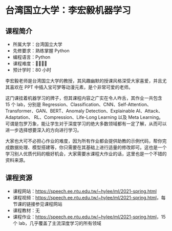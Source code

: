# 台湾国立大学：李宏毅机器学习

## 课程简介

- 所属大学：台湾国立大学
- 先修要求：熟练掌握 Python
- 编程语言：Python
- 课程难度：🌟🌟🌟🌟
- 预计学时：80 小时

李宏毅老师是台湾国立大学的教授，其风趣幽默的授课风格深受大家喜爱，并且尤其喜欢在 PPT 中插入宝可梦等动漫元素，是个非常可爱的老师。

这门课挂着机器学习的牌子，但其课程内容之广实在令人咋舌，其作业一共包含 15 个 lab，分别是 Regression、Classification、CNN、Self-Attention、Transformer、GAN、BERT、Anomaly Detection、Explainable AI、Attack、Adaptation、
RL、Compression、Life-Long Learning 以及 Meta Learning。可谓是包罗万象，能让学生对于深度学习的绝大多数领域都有一定了解，从而可以进一步选择想要深入的方向进行学习。

大家也大可不必担心作业的难度，因为所有作业都会提供助教的示例代码，帮你完成数据处理、模型搭建等，你只需要在其基础上进行适量的修改即可。这也是一个学习别人优质代码的极好机会，大家需要水课程大作业的话，这里也是一个不错的资料来源。

## 课程资源

- 课程网站：<https://speech.ee.ntu.edu.tw/~hylee/ml/2021-spring.html>
- 课程视频：<https://speech.ee.ntu.edu.tw/~hylee/ml/2021-spring.html>，每节课的链接参见课程网站
- 课程教材：无
- 课程作业：<https://speech.ee.ntu.edu.tw/~hylee/ml/2021-spring.html>，15 个 lab，几乎覆盖了主流深度学习的所有领域
